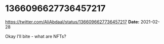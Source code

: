 # 1366096627736457217
https://twitter.com/AliAbdaal/status/1366096627736457217
**Date:** 2021-02-28

Okay I’ll bite - what are NFTs?
